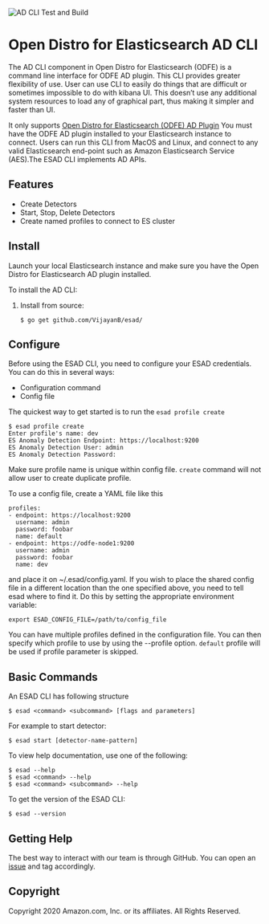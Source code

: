 ![AD CLI Test and Build](https://github.com/opendistro-for-elasticsearch/anomaly-detection/workflows/AD%20CLI%20Test%20and%20Build/badge.svg)
# Open Distro for Elasticsearch AD CLI

The AD CLI component in Open Distro for Elasticsearch (ODFE) is a command line interface for ODFE AD plugin.
This CLI provides greater flexibility of use. User can use CLI to easily do things that are difficult or sometimes impossible to do with kibana UI. This doesn’t use any additional  system resources to load any of graphical part, thus making it simpler and faster than UI. 

It only supports [Open Distro for Elasticsearch (ODFE) AD Plugin](https://opendistro.github.io/for-elasticsearch-docs/docs/ad/)
You must have the ODFE AD plugin installed to your Elasticsearch instance to connect. 
Users can run this CLI from MacOS and Linux, and connect to any valid Elasticsearch end-point such as Amazon Elasticsearch Service (AES).The ESAD CLI implements AD APIs.

## Features

* Create Detectors
* Start, Stop, Delete Detectors
* Create named profiles to connect to ES cluster

## Install

Launch your local Elasticsearch instance and make sure you have the Open Distro for Elasticsearch AD plugin installed.

To install the AD CLI:


1. Install from source:

    ```
    $ go get github.com/VijayanB/esad/
    ```

## Configure

Before using the ESAD CLI, you need to configure your ESAD credentials. You can do this in several ways:

* Configuration command
* Config file

The quickest way to get started is to run the `esad profile create`

```
$ esad profile create
Enter profile's name: dev
ES Anomaly Detection Endpoint: https://localhost:9200
ES Anomaly Detection User: admin
ES Anomaly Detection Password:
```
Make sure profile name is unique within config file. `create` command will not allow user to create duplicate profile.

To use a config file, create a YAML file like this
```
profiles:
- endpoint: https://localhost:9200
  username: admin
  password: foobar
  name: default
- endpoint: https://odfe-node1:9200
  username: admin
  password: foobar
  name: dev
```
and place it on ~/.esad/config.yaml.
If you wish to place the shared config file in a different location than the one specified above, you need to tell esad where to find it. Do this by setting the appropriate environment variable:

```
export ESAD_CONFIG_FILE=/path/to/config_file
```
You can have multiple profiles defined in the configuration file.
You can then specify which profile to use by using the --profile option. `default` profile will be used if profile parameter is skipped.



## Basic Commands

An ESAD CLI has following structure
```
$ esad <command> <subcommand> [flags and parameters]
```
For example to start detector:
```
$ esad start [detector-name-pattern]
```
To view help documentation, use one of the following:
```
$ esad --help
$ esad <command> --help
$ esad <command> <subcommand> --help
```
To get the version of the ESAD CLI:
```
$ esad --version
```

## Getting Help

The best way to interact with our team is through GitHub. You can open an [issue](https://github.com/opendistro-for-elasticsearch/anomaly-detection/issues) and tag accordingly.

## Copyright

Copyright 2020 Amazon.com, Inc. or its affiliates. All Rights Reserved.

